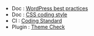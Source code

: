 * Doc : [WordPress best practices](https://make.wordpress.org/themes/handbook/review/resources/)
* Doc : [CSS coding style](https://github.com/necolas/idiomatic-css/tree/master/translations/fr-FR)
* CI : [Coding Standard](https://torquemag.io/2018/01/enforce-code-standards-wordpress-development-using-composer/)
* Plugin : [Theme Check](https://wordpress.org/plugins/theme-check/)